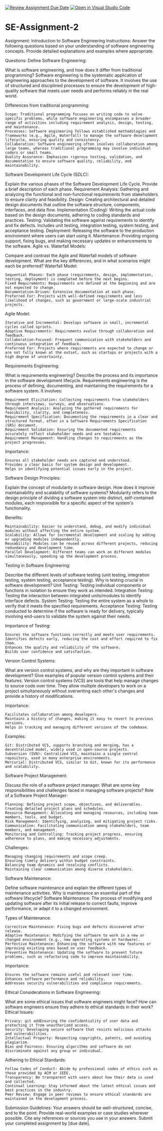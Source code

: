[![Review Assignment Due Date](https://classroom.github.com/assets/deadline-readme-button-24ddc0f5d75046c5622901739e7c5dd533143b0c8e959d652212380cedb1ea36.svg)](https://classroom.github.com/a/-ucQIGTc)
[![Open in Visual Studio Code](https://classroom.github.com/assets/open-in-vscode-718a45dd9cf7e7f842a935f5ebbe5719a5e09af4491e668f4dbf3b35d5cca122.svg)](https://classroom.github.com/online_ide?assignment_repo_id=15223207&assignment_repo_type=AssignmentRepo)
# SE-Assignment-2
Assignment: Introduction to Software Engineering
Instructions:
Answer the following questions based on your understanding of software engineering concepts. Provide detailed explanations and examples where appropriate.

Questions:
Define Software Engineering:

What is software engineering, and how does it differ from traditional programming?
Software engineering is the systematic application of engineering approaches to the development of software. 
It involves the use of structured and disciplined processes to ensure the development of high-quality software that meets user needs and performs reliably in the real world.

Differences from traditional programming:

    Scope: Traditional programming focuses on writing code to solve specific problems, while software engineering encompasses a broader range of activities including requirement analysis, design, testing, and maintenance.
    Processes: Software engineering follows established methodologies and frameworks (e.g., Agile, Waterfall) to manage the software development lifecycle, ensuring quality and consistency.
    Collaboration: Software engineering often involves collaboration among large teams, whereas traditional programming may involve individual coders or small teams.
    Quality Assurance: Emphasizes rigorous testing, validation, and documentation to ensure software quality, reliability, and maintainability.
Software Development Life Cycle (SDLC):

Explain the various phases of the Software Development Life Cycle. Provide a brief description of each phase.
Requirement Analysis: Gathering and analyzing the functional and non-functional requirements from stakeholders to ensure clarity and feasibility.
Design: Creating architectural and detailed design documents that outline the software structure, components, interfaces, and data flow.
Implementation (Coding): Writing the actual code based on the design documents, adhering to coding standards and practices.
Testing: Validating the software against requirements to identify and fix defects. Includes unit testing, integration testing, system testing, and acceptance testing.
Deployment: Releasing the software to the production environment where users can start using it.
Maintenance: Providing ongoing support, fixing bugs, and making necessary updates or enhancements to the software.
Agile vs. Waterfall Models:

Compare and contrast the Agile and Waterfall models of software development. What are the key differences, and in what scenarios might each be preferred?
Waterfall Model:

    Sequential Phases: Each phase (requirements, design, implementation, testing, deployment) is completed before the next begins.
    Fixed Requirements: Requirements are defined at the beginning and are not expected to change.
    Documentation-Driven: Extensive documentation at each phase.
    Preferred For: Projects with well-defined requirements and less likelihood of changes, such as government or large-scale industrial projects.

Agile Model:

    Iterative and Incremental: Develops software in small, incremental cycles called sprints.
    Adaptive Requirements: Requirements evolve through collaboration and feedback.
    Collaboration-Focused: Frequent communication with stakeholders and continuous integration of feedback.
    Preferred For: Projects where requirements are expected to change or are not fully known at the outset, such as startups or projects with a high degree of uncertainty.
Requirements Engineering:

What is requirements engineering? Describe the process and its importance in the software development lifecycle.
Requirements engineering is the process of defining, documenting, and maintaining the requirements for a software system. It involves:

    Requirement Elicitation: Collecting requirements from stakeholders through interviews, surveys, and observations.
    Requirement Analysis: Analyzing the gathered requirements for feasibility, clarity, and completeness.
    Requirement Specification: Documenting the requirements in a clear and structured format, often in a Software Requirements Specification (SRS) document.
    Requirement Validation: Ensuring the documented requirements accurately reflect stakeholder needs and are testable.
    Requirement Management: Handling changes to requirements as the project progresses.

Importance:

    Ensures all stakeholder needs are captured and understood.
    Provides a clear basis for system design and development.
    Helps in identifying potential issues early in the project.
Software Design Principles:

Explain the concept of modularity in software design. How does it improve maintainability and scalability of software systems?
Modularity refers to the design principle of dividing a software system into distinct, self-contained modules, each responsible for a specific aspect of the system's functionality.

Benefits:

    Maintainability: Easier to understand, debug, and modify individual modules without affecting the entire system.
    Scalability: Allows for incremental development and scaling by adding or upgrading modules independently.
    Reusability: Modules can be reused across different projects, reducing redundancy and development time.
    Parallel Development: Different teams can work on different modules simultaneously, speeding up the development process.
Testing in Software Engineering:

Describe the different levels of software testing (unit testing, integration testing, system testing, acceptance testing). Why is testing crucial in software development?
    Unit Testing: Testing individual components or functions in isolation to ensure they work as intended.
    Integration Testing: Testing the interaction between integrated units/modules to identify interface defects.
    System Testing: Testing the entire system as a whole to verify that it meets the specified requirements.
    Acceptance Testing: Testing conducted to determine if the software is ready for delivery, typically involving end-users to validate the system against their needs.

Importance of Testing:

    Ensures the software functions correctly and meets user requirements.
    Identifies defects early, reducing the cost and effort required to fix them.
    Enhances the quality and reliability of the software.
    Builds user confidence and satisfaction.
Version Control Systems:

What are version control systems, and why are they important in software development? Give examples of popular version control systems and their features.
Version control systems (VCS) are tools that help manage changes to source code over time. They allow multiple developers to work on a project simultaneously without overwriting each other's changes and provide a history of modifications.

Importance:

    Facilitates collaboration among developers.
    Maintains a history of changes, making it easy to revert to previous versions.
    Helps in tracking and managing different versions of the codebase.

Examples:

    Git: Distributed VCS, supports branching and merging, has a decentralized model, widely used in open-source projects.
    Subversion (SVN): Centralized VCS, maintains a single central repository, used in many enterprise environments.
    Mercurial: Distributed VCS, similar to Git, known for its performance and scalability.
Software Project Management:

Discuss the role of a software project manager. What are some key responsibilities and challenges faced in managing software projects?
Role of a Software Project Manager:

    Planning: Defining project scope, objectives, and deliverables. Creating detailed project plans and schedules.
    Resource Management: Allocating and managing resources, including team members, tools, and budget.
    Risk Management: Identifying, analyzing, and mitigating project risks.
    Communication: Facilitating communication among stakeholders, team members, and management.
    Monitoring and Controlling: Tracking project progress, ensuring adherence to plans, and making necessary adjustments.

Challenges:

    Managing changing requirements and scope creep.
    Ensuring timely delivery within budget constraints.
    Balancing team dynamics and resolving conflicts.
    Maintaining clear communication among diverse stakeholders.
Software Maintenance:

Define software maintenance and explain the different types of maintenance activities. Why is maintenance an essential part of the software lifecycle?
Software Maintenance: The process of modifying and updating software after its initial release to correct faults, improve performance, or adapt it to a changed environment.

Types of Maintenance:

    Corrective Maintenance: Fixing bugs and defects discovered after release.
    Adaptive Maintenance: Modifying the software to work in a new or changed environment (e.g., new operating systems or hardware).
    Perfective Maintenance: Enhancing the software with new features or improving existing ones based on user feedback.
    Preventive Maintenance: Updating the software to prevent future problems, such as refactoring code to improve maintainability.

Importance:

    Ensures the software remains useful and relevant over time.
    Enhances software performance and reliability.
    Addresses security vulnerabilities and compliance requirements.
Ethical Considerations in Software Engineering:

What are some ethical issues that software engineers might face? How can software engineers ensure they adhere to ethical standards in their work?
Ethical Issues:

    Privacy: git addEnsuring the confidentiality of user data and protecting it from unauthorized access.
    Security: Developing secure software that resists malicious attacks and vulnerabilities.
    Intellectual Property: Respecting copyrights, patents, and avoiding plagiarism.
    Bias and Fairness: Ensuring algorithms and software do not discriminate against any group or individual.

Adhering to Ethical Standards:

    Follow Codes of Conduct: Abide by professional codes of ethics such as those provided by ACM or IEEE.
    Transparency: Be transparent with users about how their data is used and collected.
    Continual Learning: Stay informed about the latest ethical issues and best practices in the industry.
    Peer Review: Engage in peer reviews to ensure ethical standards are maintained in the development process.
Submission Guidelines:
Your answers should be well-structured, concise, and to the point.
Provide real-world examples or case studies wherever possible.
Cite any references or sources you use in your answers.
Submit your completed assignment by [due date].
